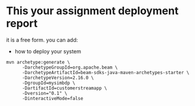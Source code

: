 # This your assignment deployment report

it is a free form. you can add:

* how to deploy your system 


```
mvn archetype:generate \
      -DarchetypeGroupId=org.apache.beam \
      -DarchetypeArtifactId=beam-sdks-java-maven-archetypes-starter \
      -DarchetypeVersion=2.16.0 \
      -DgroupId=mysimbdp \
      -DartifactId=customerstreamapp \
      -Dversion="0.1" \
      -DinteractiveMode=false
```